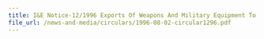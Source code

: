 ```yaml
---
title: I&E Notice-12/1996 Exports Of Weapons And Military Equipment To Liberia
file_url: /news-and-media/circulars/1996-08-02-circular1296.pdf
---
```

